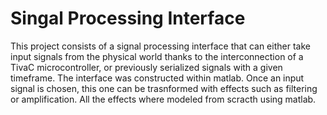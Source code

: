 # Singal Processing Interface
 This project consists of a signal processing interface that can either take input signals from the physical world thanks to the interconnection of a TivaC microcontroller, or previously serialized signals with a given timeframe. The interface was constructed within matlab. Once an input signal is chosen, this one can be trasnformed with effects such as filtering or amplification. All the effects where modeled from scracth using matlab.

